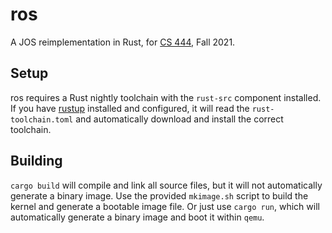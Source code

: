 # ros

A JOS reimplementation in Rust, for [CS 444](https://os2.unexploitable.systems/), Fall 2021.

## Setup

ros requires a Rust nightly toolchain with the `rust-src` component installed. If you have [rustup](https://rustup.rs/) installed and configured, it will read the `rust-toolchain.toml` and automatically download and install the correct toolchain.

## Building

`cargo build` will compile and link all source files, but it will not automatically generate a binary image. Use the provided `mkimage.sh` script to build the kernel and generate a bootable image file. Or just use `cargo run`, which will automatically generate a binary image and boot it within `qemu`.
